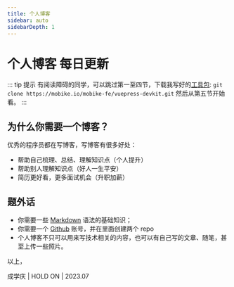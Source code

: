 ```yaml
---
title: 个人博客
sidebar: auto
sidebarDepth: 1
---
```


# 个人博客 每日更新

::: tip 提示
有阅读障碍的同学，可以跳过第一至四节，下载我写好的[工具包](https://mobike.io/mobike-fe/vuepress-devkit.git):
`git clone https://mobike.io/mobike-fe/vuepress-devkit.git` 然后从第五节开始看。
:::

## 为什么你需要一个博客？

优秀的程序员都在写博客，写博客有很多好处：

- 帮助自己梳理、总结、理解知识点（个人提升）
- 帮助别人理解知识点（好人一生平安）
- 简历更好看，更多面试机会（升职加薪）

## 题外话

- 你需要一些 [Markdown](https://www.jianshu.com/p/b03a8d7b1719) 语法的基础知识；
- 你需要一个 [Github](https://github.com/) 账号，并在里面创建两个 repo
- 个人博客不只可以用来写技术相关的内容，也可以有自己写的文章、随笔，甚至上传一些照片。

以上，

成学庆 | HOLD ON | 2023.07
